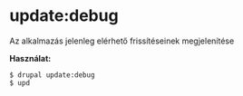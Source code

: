 # update:debug
Az alkalmazás jelenleg elérhető frissítéseinek megjelenítése

**Használat:**
```
$ drupal update:debug
$ upd  
```
